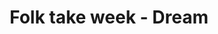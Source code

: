 ---
title: "Folk take week - Dream"
type: "thumb"
weight: 22
draft: false
url_sml: "/images/illustration/thumbs/sml/Folktakeweek_dream"
url_lge: "/images/illustration/thumbs/lge/Folktakeweek_dream"
alt: "Illustration of a scene from Midsummer Night's Dream with a donkey and fairy queen"
---
